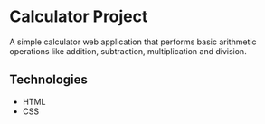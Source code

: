 # Calculator Project

A simple calculator web application that performs basic arithmetic operations like addition, subtraction, multiplication and division.

## Technologies
- HTML
- CSS
